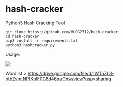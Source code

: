 # hash-cracker
Python3 Hash Cracking Tool

```
git clone https://github.com/VLDG2712/hash-cracker
cd hash-cracker
pip3 install -r requirements.txt
python3 hashcracker.py
```

Usage:

<img src='https://i.imgur.com/DLBhCh1.gif'>

Wordlist > https://drive.google.com/file/d/1WTnZL3-ptbZvmtNPfKplF0G8d46qaOnw/view?usp=sharing


